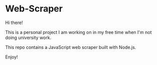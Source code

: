 # Web-Scraper

Hi there!

This is a personal project I am working on in my free time when I'm not doing university work.

This repo contains a JavaScript web scraper built with Node.js.

Enjoy!
